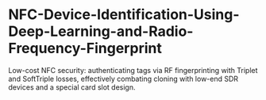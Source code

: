 # NFC-Device-Identification-Using-Deep-Learning-and-Radio-Frequency-Fingerprint
Low-cost NFC security: authenticating tags via RF fingerprinting with Triplet and SoftTriple losses, effectively combating cloning with low-end SDR devices and a special card slot design.
